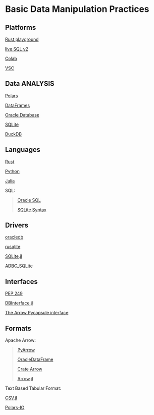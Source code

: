 # Basic Data Manipulation Practices

## Platforms 
[Rust playground](https://play.rust-lang.org/?version=stable&mode=debug&edition=2024)

[live SQL v2](https://livesql.oracle.com/ords/f?p=590:1000)

[Colab](https://colab.research.google.com/)

[VSC](https://code.visualstudio.com/docs/languages/rust) 

## Data ANALYSIS 
[Polars](https://docs.pola.rs/)

[DataFrames](https://dataframes.juliadata.org/stable/)

[Oracle Database](https://docs.oracle.com/en/database/oracle/oracle-database/23/cncpt/introduction-to-oracle-database.html#GUID-A42A6EF0-20F8-4F4B-AFF7-09C100AE581E)

[SQLite](https://www.sqlite.org/)

[DuckDB](https://duckdb.org/)

## Languages 
[Rust](https://www.rust-lang.org/learn/get-started)

[Python](https://www.python.org/)

[Julia](https://julialang.org/)

SQL:
>
>[Oracle SQL](https://docs.oracle.com/en/database/oracle/oracle-database/19/sqlrf/toc.htm)
>
>[SQLite Syntax](https://www.sqlite.org/docs.html)
## Drivers
[oracledb](https://python-oracledb.readthedocs.io/en/latest/)

[rusqlite](https://docs.rs/rusqlite/latest/rusqlite/)

[SQLite.jl](https://juliadatabases.org/SQLite.jl/stable/#DBInterface.execute)

[ADBC_SQLite](https://arrow.apache.org/adbc/main/index.html)

## Interfaces
[PEP 249](https://peps.python.org/pep-0249/)

[DBInterface.jl](https://juliadatabases.org/DBInterface.jl/dev/)

[The Arrow Pycapsule interface](https://arrow.apache.org/docs/format/CDataInterface/PyCapsuleInterface.html)

## Formats 
Apache Arrow:
>[PyArrow](https://arrow.apache.org/docs/python/)
>
>[OracleDataFrame](https://python-oracledb.readthedocs.io/en/latest/api_manual/dataframe.html)
>
>[Crate Arrow](https://docs.rs/arrow/latest/arrow/)
>
>[Arrow.jl](https://arrow.apache.org/julia/stable/)

Text Based Tabular Format:

[CSV.jl](https://csv.juliadata.org/stable/)

[Polars-IO](https://docs.pola.rs/user-guide/io/)

